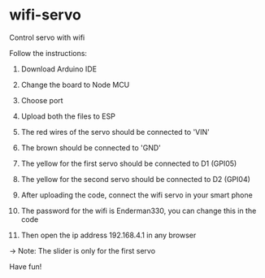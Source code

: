 # wifi-servo
Control servo with wifi

Follow the instructions:

1. Download Arduino IDE

2. Change the board to Node MCU

3. Choose port

4. Upload both the files to ESP

5. The red wires of the servo should be connected to 'VIN'

6. The brown should be connected to 'GND'

7. The yellow for the first servo should be connected to D1 (GPI05)

8. The yellow for the second servo should be connected to D2 (GPI04)

9. After uploading the code, connect the wifi servo in your smart phone

10. The password for the wifi is Enderman330, you can change this in the code

11. Then open the ip address 192.168.4.1 in any browser

-> Note: The slider is only for the first servo


Have fun!
